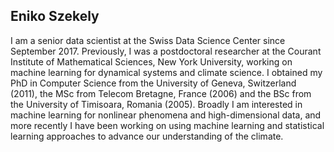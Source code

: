 ## Eniko Szekely

I am a senior data scientist at the Swiss Data Science Center since September 2017. Previously, I was a postdoctoral researcher at the Courant Institute of Mathematical Sciences, New York University, working on machine learning for dynamical systems and climate science. I obtained my PhD in Computer Science from the University of Geneva, Switzerland (2011), the MSc from Telecom Bretagne, France (2006) and the BSc from the University of Timisoara, Romania (2005). Broadly I am interested in machine learning for nonlinear phenomena and high-dimensional data, and more recently I have been working on using machine learning and statistical learning approaches to advance our understanding of the climate. 

